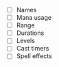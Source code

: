 - [ ] Names
- [ ] Mana usage
- [ ] Range
- [ ] Durations
- [ ] Levels
- [ ] Cast timers
- [ ] Spell effects
